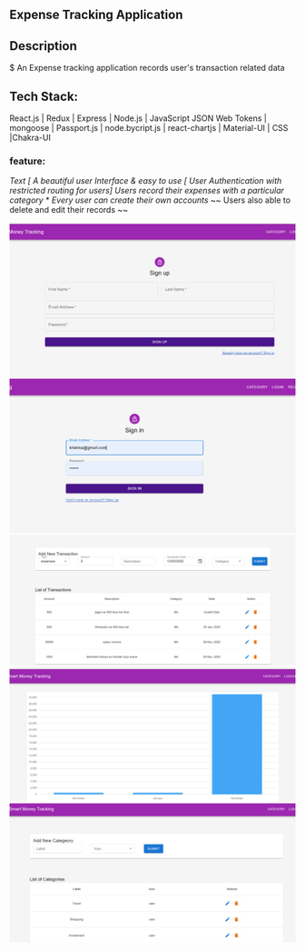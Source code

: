 
## Expense Tracking Application

## Description 
 $ An Expense tracking application records user's transaction related data

 ## Tech Stack:
  React.js | Redux | Express | Node.js | JavaScript
JSON Web Tokens | mongoose | Passport.js | node.bycript.js |
react-chartjs | Material-UI | CSS |Chakra-UI

### feature:

_Text [ A beautiful user Interface & easy to use_
_[ User Authentication with restricted routing for users]_
 _Users record their expenses with a particular category_
 \* _Every user can create their own accounts_
 ~~ Users also able to delete and edit their records ~~



  ![plot](./Images/Screenshot%20(348).png)
  ![plot](./Images/Screenshot%20(349).png)
  ![plot](./Images/Screenshot%20(350).png)
  ![plot](./Images/Screenshot%20(351).png)
  ![plot](./Images/Screenshot%20(352).png)


